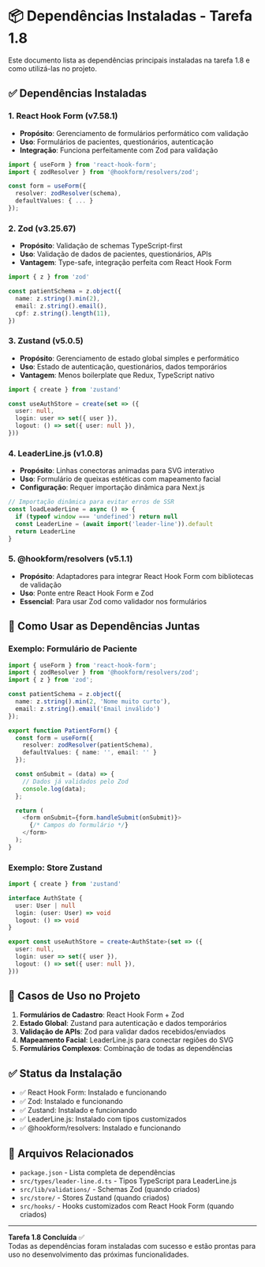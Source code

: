 # 📦 Dependências Instaladas - Tarefa 1.8

Este documento lista as dependências principais instaladas na tarefa 1.8 e como utilizá-las no projeto.

## ✅ Dependências Instaladas

### 1. **React Hook Form** (v7.58.1)

- **Propósito**: Gerenciamento de formulários performático com validação
- **Uso**: Formulários de pacientes, questionários, autenticação
- **Integração**: Funciona perfeitamente com Zod para validação

```typescript
import { useForm } from 'react-hook-form';
import { zodResolver } from '@hookform/resolvers/zod';

const form = useForm({
  resolver: zodResolver(schema),
  defaultValues: { ... }
});
```

### 2. **Zod** (v3.25.67)

- **Propósito**: Validação de schemas TypeScript-first
- **Uso**: Validação de dados de pacientes, questionários, APIs
- **Vantagem**: Type-safe, integração perfeita com React Hook Form

```typescript
import { z } from 'zod'

const patientSchema = z.object({
  name: z.string().min(2),
  email: z.string().email(),
  cpf: z.string().length(11),
})
```

### 3. **Zustand** (v5.0.5)

- **Propósito**: Gerenciamento de estado global simples e performático
- **Uso**: Estado de autenticação, questionários, dados temporários
- **Vantagem**: Menos boilerplate que Redux, TypeScript nativo

```typescript
import { create } from 'zustand'

const useAuthStore = create(set => ({
  user: null,
  login: user => set({ user }),
  logout: () => set({ user: null }),
}))
```

### 4. **LeaderLine.js** (v1.0.8)

- **Propósito**: Linhas conectoras animadas para SVG interativo
- **Uso**: Formulário de queixas estéticas com mapeamento facial
- **Configuração**: Requer importação dinâmica para Next.js

```typescript
// Importação dinâmica para evitar erros de SSR
const loadLeaderLine = async () => {
  if (typeof window === 'undefined') return null
  const LeaderLine = (await import('leader-line')).default
  return LeaderLine
}
```

### 5. **@hookform/resolvers** (v5.1.1)

- **Propósito**: Adaptadores para integrar React Hook Form com bibliotecas de validação
- **Uso**: Ponte entre React Hook Form e Zod
- **Essencial**: Para usar Zod como validador nos formulários

## 🔧 Como Usar as Dependências Juntas

### Exemplo: Formulário de Paciente

```typescript
import { useForm } from 'react-hook-form';
import { zodResolver } from '@hookform/resolvers/zod';
import { z } from 'zod';

const patientSchema = z.object({
  name: z.string().min(2, 'Nome muito curto'),
  email: z.string().email('Email inválido')
});

export function PatientForm() {
  const form = useForm({
    resolver: zodResolver(patientSchema),
    defaultValues: { name: '', email: '' }
  });

  const onSubmit = (data) => {
    // Dados já validados pelo Zod
    console.log(data);
  };

  return (
    <form onSubmit={form.handleSubmit(onSubmit)}>
      {/* Campos do formulário */}
    </form>
  );
}
```

### Exemplo: Store Zustand

```typescript
import { create } from 'zustand'

interface AuthState {
  user: User | null
  login: (user: User) => void
  logout: () => void
}

export const useAuthStore = create<AuthState>(set => ({
  user: null,
  login: user => set({ user }),
  logout: () => set({ user: null }),
}))
```

## 🎯 Casos de Uso no Projeto

1. **Formulários de Cadastro**: React Hook Form + Zod
2. **Estado Global**: Zustand para autenticação e dados temporários
3. **Validação de APIs**: Zod para validar dados recebidos/enviados
4. **Mapeamento Facial**: LeaderLine.js para conectar regiões do SVG
5. **Formulários Complexos**: Combinação de todas as dependências

## ✅ Status da Instalação

- ✅ React Hook Form: Instalado e funcionando
- ✅ Zod: Instalado e funcionando
- ✅ Zustand: Instalado e funcionando
- ✅ LeaderLine.js: Instalado com tipos customizados
- ✅ @hookform/resolvers: Instalado e funcionando

## 📁 Arquivos Relacionados

- `package.json` - Lista completa de dependências
- `src/types/leader-line.d.ts` - Tipos TypeScript para LeaderLine.js
- `src/lib/validations/` - Schemas Zod (quando criados)
- `src/store/` - Stores Zustand (quando criados)
- `src/hooks/` - Hooks customizados com React Hook Form (quando criados)

---

**Tarefa 1.8 Concluída** ✅  
Todas as dependências foram instaladas com sucesso e estão prontas para uso no desenvolvimento das próximas funcionalidades.
